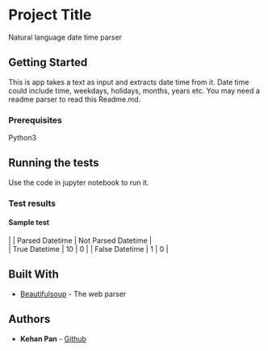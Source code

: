 # Project Title

Natural language date time parser

## Getting Started

This is app takes a text as input and extracts date time from it. Date time could include time, weekdays, holidays, months, years etc. You may need a readme parser to read this Readme.md.

### Prerequisites

Python3

## Running the tests

Use the code in jupyter notebook to run it. 

### Test results

#### Sample test 
|       |   Parsed Datetime |   Not Parsed Datetime |     
|   True Datetime  |    10  |   0   |
|   False Datetime  |   1   |   0   |

#### 

## Built With

* [Beautifulsoup](https://www.crummy.com/software/BeautifulSoup/bs4/doc/index.html) - The web parser

## Authors

* **Kehan Pan** - [Github](https://github.com/pankh13)